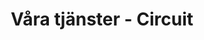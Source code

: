 ---
layout: base
title: Våra tjänster - Circuit
hero-heading: "Vi designar &amp; utvecklar digitala tjänster"
hero-body: "Circuit är en digital byrå som är tillräckligt liten för att vara personlig och engagerad men tillräckligt stor för att kunna leverera enastående projekt och förvaltning."
---
